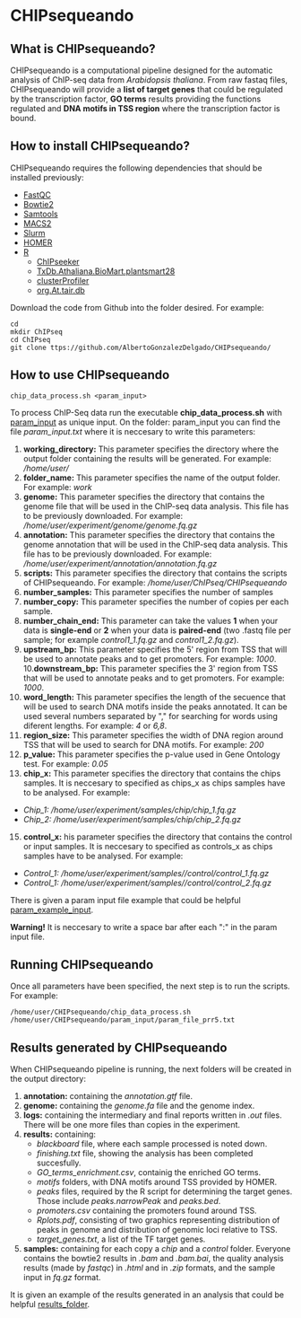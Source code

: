 # CHIPsequeando

## What is CHIPsequeando?
CHIPsequeando is a computational pipeline designed for the automatic analysis of ChIP-seq data from *Arabidopsis thaliana*. From raw fastaq files, CHIPsequeando will provide a **list of target genes** that could be regulated by the transcription factor, **GO terms** results providing the functions regulated and **DNA motifs in TSS region** where the transcription factor is bound.

## How to install CHIPsequeando?
CHIPsequeando requires the following dependencies that should be installed previously:
* [FastQC](https://bioinformatics.babraham.ac.uk/projects/fastqc/)
* [Bowtie2](http://bowtie-bio.sourceforge.net/bowtie2/index.shtml)
* [Samtools](http://www.htslib.org/)
* [MACS2](https://pypi.org/project/MACS2/)
* [Slurm](https://slurm.schedmd.com/documentation.html)
* [HOMER](http://homer.ucsd.edu/homer/introduction/install.html)
* [R](https://www.r-project.org/)
  * [ChIPseeker](https://bioconductor.org/packages/release/bioc/html/ChIPseeker.html)
  * [TxDb.Athaliana.BioMart.plantsmart28](https://bioconductor.org/packages/release/data/annotation/html/TxDb.Athaliana.BioMart.plantsmart28.html)
  * [clusterProfiler](https://bioconductor.org/packages/release/bioc/html/clusterProfiler.html)
  * [org.At.tair.db](https://bioconductor.org/packages/release/data/annotation/html/org.At.tair.db.html)

Download the code from Github into the folder desired. For example: 
```
cd
mkdir ChIPseq
cd ChIPseq
git clone ttps://github.com/AlbertoGonzalezDelgado/CHIPsequeando/ 
```

## How to use CHIPsequeando
```
chip_data_process.sh <param_input>
```
To process ChIP-Seq data run the executable **chip_data_process.sh** with [param_input](param_input/param_input.txt) as unique input.
On the folder: param_input you can  find the file *param_input.txt* where it is neccesary to write this parameters:
1. **working_directory:** This parameter specifies the directory where the output folder containing the results will be generated. For example: */home/user/* 
2. **folder_name:** This parameter specifies the name of the output folder. For example: *work* 
3. **genome:** This parameter specifies the directory that contains the genome file that will be used in the ChIP-seq data analysis. This file has to be previously downloaded. For example: */home/user/experiment/genome/genome.fq.gz* 
4. **annotation:** This parameter specifies the directory that contains the genome annotation that will be used in the ChIP-seq data analysis. This file has to be previously downloaded. For example: */home/user/experiment/annotation/annotation.fq.gz*  
5. **scripts:** This parameter specifies the directory that contains the scripts of CHIPsequeando. For example: */home/user/ChIPseq/CHIPsequeando* 
6. **number_samples:** This parameter specifies the number of samples 
7. **number_copy:** This parameter specifies the number of copies per each sample.
8. **number_chain_end:** This parameter can take the values **1** when your data is **single-end** or **2** when your data is **paired-end** (two .fastq file per sample; for example *control1_1.fq.gz* and *control1_2.fq.gz*). 
9. **upstream_bp:** This parameter specifies the 5' region from TSS that will be used to annotate peaks and to get promoters. For example: *1000*.
10.**downstream_bp:** This parameter specifies the 3' region from TSS that will be used to annotate peaks and to get promoters. For example: *1000*.
11. **word_length:** This parameter specifies the length of the secuence that will be used to search DNA motifs inside the peaks annotated. It can be used several numbers separated by "," for searching for words using diferent lengths. For example: *4* or *6,8*.
12. **region_size:** This parameter specifies the width of DNA region around TSS that will be used to search for DNA motifs. For example: *200*
13. **p_value:** This parameter specifies the p-value used in Gene Ontology test. For example: *0.05*  
14. **chip_x:** This parameter specifies the directory that contains the chips samples. It is neccesary to specified as chips_x as chips samples have to be analysed. For example:
* *Chip_1: /home/user/experiment/samples/chip/chip_1.fq.gz* 
* *Chip_2: /home/user/experiment/samples/chip/chip_2.fq.gz*
15. **control_x:** his parameter specifies the directory that contains the control or input samples. It is neccesary to specified as controls_x as chips samples have to be analysed. For example:
* *Control_1: /home/user/experiment/samples//control/control_1.fq.gz* 
* *Control_1: /home/user/experiment/samples//control/control_2.fq.gz*

There is given a param input file example that could be helpful
[param_example_input](param_input/param_example_file_prr5.txt).

**Warning!** It is neccesary to write a space bar after each ":" in the param input file.

## Running CHIPsequeando
Once all parameters have been specified, the next step is to run the scripts. For example: 

```
/home/user/CHIPsequeando/chip_data_process.sh /home/user/CHIPsequeando/param_input/param_file_prr5.txt
```

## Results generated by CHIPsequeando
When CHIPsequeando pipeline is running, the next folders will be created in the output directory: 
1. **annotation:** containing the *annotation.gtf* file.
2. **genome:** containing the *genome.fa* file and the genome index. 
3. **logs:** containing the intermediary and final reports written in *.out* files. There will be one more files than copies in the experiment. 
4. **results:** containing:
   * *blackboard* file, where each sample processed is noted down.
   * *finishing.txt* file, showing the analysis has been completed succesfully.
   * *GO_terms_enrichment.csv*, containig the enriched GO terms.
   * *motifs* folders, with DNA motifs around TSS provided by HOMER.
   * *peaks* files, required by the R script for determining the target genes. Those include *peaks.narrowPeak* and *peaks.bed*.
   * *promoters.csv* containing the promoters found around TSS.
   * *Rplots.pdf*, consisting of two graphics representing distribution of peaks in genome and distribution of genomic loci relative to TSS.
   * *target_genes.txt*, a list of the TF target genes.
5. **samples:** containing for each copy a *chip* and a *control* folder. Everyone contains the bowtie2 results in *.bam* and *.bam.bai*, the quality analysis results (made by *fastqc*) in *.html* and in *.zip* formats, and the sample input in *fq.gz* format.

It is given an example of the results generated in an analysis that could be helpful [results_folder](results/).
